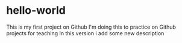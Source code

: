 # hello-world
This is my first project on Github
I'm doing this to practice on Github projects for teaching 
In this version i add some new description
